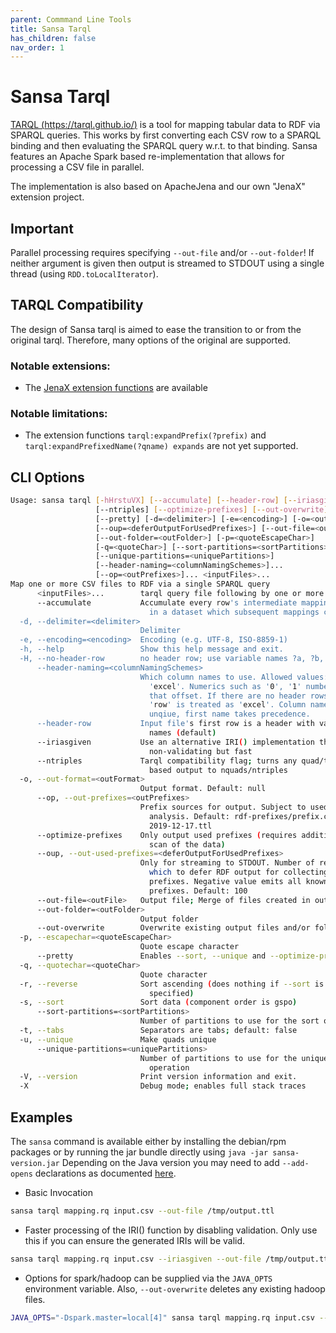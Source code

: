 ```yaml
---
parent: Commmand Line Tools
title: Sansa Tarql
has_children: false
nav_order: 1
---
```


# Sansa Tarql

[TARQL (https://tarql.github.io/)](https://tarql.github.io/) is a tool for mapping tabular data to RDF via SPARQL queries.
This works by first converting each CSV row to a SPARQL binding and then evaluating the SPARQL query  w.r.t. to that binding.
Sansa features an Apache Spark based re-implementation that allows for processing a CSV file in parallel.

The implementation is also based on ApacheJena and our own "JenaX" extension project.

## Important

Parallel processing requires specifying `--out-file` and/or `--out-folder`! If neither argument is given then output is streamed to STDOUT using a single thread (using `RDD.toLocalIterator`).

## TARQL Compatibility

The design of Sansa tarql is aimed to ease the transition to or from the original tarql. Therefore, many options of the original are supported.


### Notable extensions:

* The [JenaX extension functions](https://github.com/Scaseco/jenax/tree/develop/jenax-arq-parent/jenax-arq-plugins-parent/jenax-arq-plugins-bundle) are available

### Notable limitations:

* The extension functions `tarql:expandPrefix(?prefix)` and `tarql:expandPrefixedName(?qname) expands` are not yet supported.

## CLI Options

```bash
Usage: sansa tarql [-hHrstuVX] [--accumulate] [--header-row] [--iriasgiven]
                   [--ntriples] [--optimize-prefixes] [--out-overwrite]
                   [--pretty] [-d=<delimiter>] [-e=<encoding>] [-o=<outFormat>]
                   [--oup=<deferOutputForUsedPrefixes>] [--out-file=<outFile>]
                   [--out-folder=<outFolder>] [-p=<quoteEscapeChar>]
                   [-q=<quoteChar>] [--sort-partitions=<sortPartitions>]
                   [--unique-partitions=<uniquePartitions>]
                   [--header-naming=<columnNamingSchemes>]...
                   [--op=<outPrefixes>]... <inputFiles>...
Map one or more CSV files to RDF via a single SPARQL query
      <inputFiles>...        tarql query file following by one or more csv file
      --accumulate           Accumulate every row's intermediate mapping output
                               in a dataset which subsequent mappings can query
  -d, --delimiter=<delimiter>
                             Delimiter
  -e, --encoding=<encoding>  Encoding (e.g. UTF-8, ISO-8859-1)
  -h, --help                 Show this help message and exit.
  -H, --no-header-row        no header row; use variable names ?a, ?b, ...
      --header-naming=<columnNamingSchemes>
                             Which column names to use. Allowed values: 'row',
                               'excel'. Numerics such as '0', '1' number with
                               that offset. If there are no header rows then
                               'row' is treated as 'excel'. Column names are
                               unqiue, first name takes precedence.
      --header-row           Input file's first row is a header with variable
                               names (default)
      --iriasgiven           Use an alternative IRI() implementation that is
                               non-validating but fast
      --ntriples             Tarql compatibility flag; turns any quad/triple
                               based output to nquads/ntriples
  -o, --out-format=<outFormat>
                             Output format. Default: null
      --op, --out-prefixes=<outPrefixes>
                             Prefix sources for output. Subject to used prefix
                               analysis. Default: rdf-prefixes/prefix.cc.
                               2019-12-17.ttl
      --optimize-prefixes    Only output used prefixes (requires additional
                               scan of the data)
      --oup, --out-used-prefixes=<deferOutputForUsedPrefixes>
                             Only for streaming to STDOUT. Number of records by
                               which to defer RDF output for collecting used
                               prefixes. Negative value emits all known
                               prefixes. Default: 100
      --out-file=<outFile>   Output file; Merge of files created in out-folder
      --out-folder=<outFolder>
                             Output folder
      --out-overwrite        Overwrite existing output files and/or folders
  -p, --escapechar=<quoteEscapeChar>
                             Quote escape character
      --pretty               Enables --sort, --unique and --optimize-prefixes
  -q, --quotechar=<quoteChar>
                             Quote character
  -r, --reverse              Sort ascending (does nothing if --sort is not
                               specified)
  -s, --sort                 Sort data (component order is gspo)
      --sort-partitions=<sortPartitions>
                             Number of partitions to use for the sort operation
  -t, --tabs                 Separators are tabs; default: false
  -u, --unique               Make quads unique
      --unique-partitions=<uniquePartitions>
                             Number of partitions to use for the unique
                               operation
  -V, --version              Print version information and exit.
  -X                         Debug mode; enables full stack traces

```


## Examples

The `sansa` command is available either by installing the debian/rpm packages or by running the jar bundle directly using `java -jar sansa-version.jar`
Depending on the Java version you may need to add `--add-opens` declarations as documented [here](index.md).

* Basic Invocation
```bash
sansa tarql mapping.rq input.csv --out-file /tmp/output.ttl
```

* Faster processing of the IRI() function by disabling validation. Only use this if you can ensure the generated IRIs will be valid.
```bash
sansa tarql mapping.rq input.csv --iriasgiven --out-file /tmp/output.ttl
```

* Options for spark/hadoop can be supplied via the `JAVA_OPTS` environment variable. Also, `--out-overwrite` deletes any existing hadoop files.
```bash
JAVA_OPTS="-Dspark.master=local[4]" sansa tarql mapping.rq input.csv --out-overwrite --out-folder /tmp/out-folder
```


